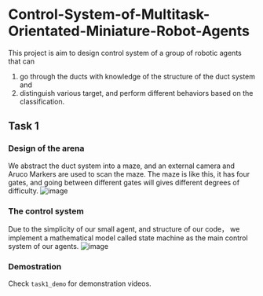 # Control-System-of-Multitask-Orientated-Miniature-Robot-Agents
This project is aim to design control system of a group of robotic agents that can
1. go through the ducts with knowledge of the structure of the duct system and
2. distinguish various target, and perform different behaviors based on the classification.
## Task 1
### Design of the arena
We abstract the duct system into a maze, and an external camera and Aruco Markers are used to scan the maze. The maze is like this, it has four gates, and going between different gates will gives different degrees of difficulty.
![image](https://user-images.githubusercontent.com/72918178/119108570-e8c15100-ba52-11eb-8bed-241ffbf40bea.png)
### The control system
Due to the simplicity of our small agent, and structure of our code， we implement a mathematical model called state machine as the main control system of our agents.
![image](https://user-images.githubusercontent.com/72918178/119109252-9b91af00-ba53-11eb-9d38-96636e3dffd9.png)
### Demostration
Check `task1_demo` for demonstration videos.

